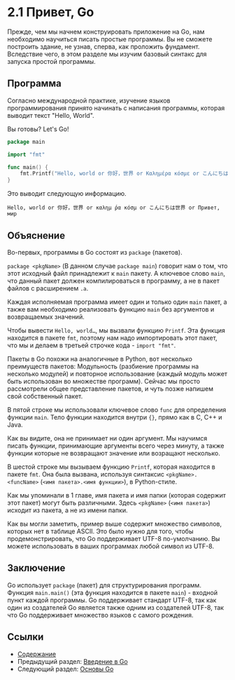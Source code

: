 # 2.1 Привет, Go

Прежде, чем мы начнем конструировать приложение на Go, нам необходимо научиться писать простые программы. Вы не сможете построить здание, не узнав, сперва, как проложить фундамент. Вследствие чего, в этом разделе мы изучим базовый синтакс для запуска простой программы.

## Программа

Согласно международной практике, изучение языков программирования принято начинать с написания программы, которая выводит текст "Hello, World".

Вы готовы? Let's Go!
```Go
package main

import "fmt"

func main() {
    fmt.Printf("Hello, world or 你好，世界 or Καλημέρα κόσμε or こんにちは世界\n")
}
```
Это выводит следующую информацию.

	Hello, world or 你好，世界 or καλημ ́ρα κóσμ or こんにちは世界 or Привет, мир

## Объяснение

Во-первых, программы в Go состоят из `package` (пакетов).

`package <pkgName>` (В данном случае `package main`) говорит нам о том, что этот исходный файл принадлежит к `main` пакету. А ключевое слово `main`, что данный пакет должен компилироваться в программу, а не в пакет файлов с расширением `.a`.

Каждая исполняемая программа имеет один и только один `main` пакет, а также вам необходимо реализовать функцию `main` без аргументов и возвращаемых значений.

Чтобы вывести `Hello, world…`, мы вызвали функцию `Printf`. Эта функция находится в пакете `fmt`, поэтому нам надо импортировать этот пакет, что мы и делаем в третьей строчке кода - `import "fmt"`.

Пакеты в Go похожи на аналогичные в Python, вот несколько преимуществ пакетов:
Модульность (разбиение программы на несколько модулей) и повторное использование (каждый модуль может быть использован во множестве программ). Сейчас мы просто рассмотрели общее представление пакетов, и чуть позже напишем свой собственный пакет.

В пятой строке мы использовали ключевое слово `func` для определения функции `main`. Тело функции находится внутри `{}`, прямо как в C, C++ и Java.

Как вы видите, она не принимает ни один аргумент. Мы научимся писать функции, принимающие аргументы всего через минуту, а также функции которые не возвращают значение или возращают несколько.

В шестой строке мы вызываем функцию `Printf`, которая находится в пакете `fmt`. Она была вызвана, используя синтаксис `<pkgName>.<funcName>` (`<имя пакета>.<имя функции>`), в Python-стиле.

Как мы упоминали в 1 главе, имя пакета и имя папки (которая содержит этот пакет) могут быть различными. Здесь `<pkgName>` (`<имя пакета>`) исходит из пакета, а не из имени папки.

Как вы могли заметить, пример выше содержит множество символов, которых нет в таблице ASCII.  Это было нужно для того, чтобы продемонстрировать, что Go поддерживает UTF-8 по-умолчанию. Вы можете использовать в ваших программах любой символ из UTF-8.

## Заключение

Go использует `package` (пакет) для структурирования программ. Функция `main.main()` (эта функция находится в пакете `main`) - входной пункт каждой программы. Go поддерживает стандарт UTF-8, так как один из создателей Go является также одним из создателей UTF-8, так что Go поддерживает множество языков с самого рождения.

## Ссылки

- [Содержание](preface.md)
- Предыдущий раздел: [Введение в Go](02.0.md)
- Следующий раздел: [Основы Go](02.2.md)
